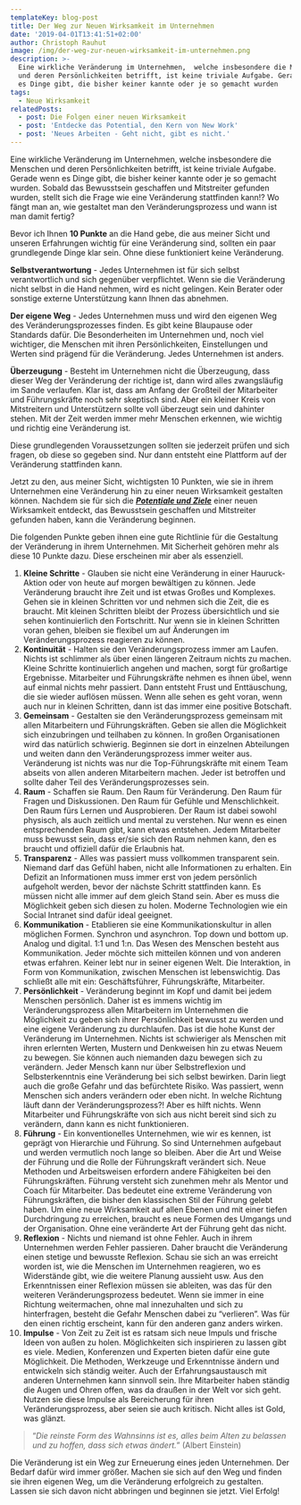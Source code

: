 ```yaml
---
templateKey: blog-post
title: Der Weg zur Neuen Wirksamkeit im Unternehmen
date: '2019-04-01T13:41:51+02:00'
author: Christoph Rauhut
image: /img/der-weg-zur-neuen-wirksamkeit-im-unternehmen.png
description: >-
  Eine wirkliche Veränderung im Unternehmen,  welche insbesondere die Menschen
  und deren Persönlichkeiten betrifft, ist keine triviale Aufgabe. Gerade wenn
  es Dinge gibt, die bisher keiner kannte oder je so gemacht wurden
tags:
  - Neue Wirksamkeit
relatedPosts:
  - post: Die Folgen einer neuen Wirksamkeit
  - post: 'Entdecke das Potential, den Kern von New Work'
  - post: 'Neues Arbeiten - Geht nicht, gibt es nicht.'
---
```

Eine wirkliche Veränderung im Unternehmen,  welche insbesondere die Menschen und deren Persönlichkeiten betrifft, ist keine triviale Aufgabe. Gerade wenn es Dinge gibt, die bisher keiner kannte oder je so gemacht wurden. Sobald das Bewusstsein geschaffen und Mitstreiter gefunden wurden, stellt sich die Frage wie eine Veränderung stattfinden kann!? Wo fängt man an, wie gestaltet man den Veränderungsprozess und wann ist man damit fertig?

Bevor ich Ihnen **10 Punkte** an die Hand gebe, die aus meiner Sicht und unseren Erfahrungen wichtig für eine Veränderung sind, sollten ein paar grundlegende Dinge klar sein. Ohne diese funktioniert keine Veränderung. 

**Selbstverantwortung** - Jedes Unternehmen ist für sich selbst verantwortlich und sich gegenüber verpflichtet. Wenn sie die Veränderung nicht selbst in die Hand nehmen, wird es nicht gelingen. Kein Berater oder sonstige externe Unterstützung kann Ihnen das abnehmen. 

**Der eigene Weg** - Jedes Unternehmen muss und wird den eigenen Weg des Veränderungsprozesses finden. Es gibt keine Blaupause oder Standards dafür. Die Besonderheiten im Unternehmen und, noch viel wichtiger, die Menschen mit ihren Persönlichkeiten, Einstellungen und Werten sind prägend für die Veränderung. Jedes Unternehmen ist anders. 

**Überzeugung** - Besteht im Unternehmen nicht die Überzeugung, dass dieser Weg der Veränderung der richtige ist, dann wird alles zwangsläufig im Sande verlaufen. Klar ist, dass am Anfang der Großteil der Mitarbeiter und Führungskräfte noch sehr skeptisch sind. Aber ein kleiner Kreis von Mitstreitern und Unterstützern sollte voll überzeugt sein und dahinter stehen. Mit der Zeit werden immer mehr Menschen erkennen, wie wichtig und richtig eine Veränderung ist. 

Diese grundlegenden Voraussetzungen sollten sie jederzeit prüfen und sich fragen, ob diese so gegeben sind. Nur dann entsteht eine Plattform auf der Veränderung stattfinden kann. 

Jetzt zu den, aus meiner Sicht, wichtigsten 10 Punkten, wie sie in ihrem Unternehmen eine Veränderung hin zu einer neuen Wirksamkeit gestalten können. Nachdem sie für sich die [_**Potentiale und Ziele**_](https://www.realexperts.de/blog/2018-11-18-entdecke-das-potential-der-kern-von-new-work/) einer neuen Wirksamkeit entdeckt, das Bewusstsein geschaffen und Mitstreiter gefunden haben, kann die Veränderung beginnen. 

Die folgenden Punkte geben ihnen eine gute Richtlinie für die Gestaltung der Veränderung in ihrem Unternehmen. Mit Sicherheit gehören mehr als diese 10 Punkte dazu. Diese erscheinen mir aber als essenziell. 

1. **Kleine Schritte** - Glauben sie nicht eine Veränderung in einer Hauruck-Aktion oder von heute auf morgen bewältigen zu können. Jede Veränderung braucht ihre Zeit und ist etwas Großes und Komplexes. Gehen sie in kleinen Schritten vor und nehmen sich die Zeit, die es braucht. Mit kleinen Schritten bleibt der Prozess übersichtlich und sie sehen kontinuierlich den Fortschritt. Nur wenn sie in kleinen Schritten voran gehen, bleiben sie flexibel um auf Änderungen im Veränderungsprozess reagieren zu können. 
2. **Kontinuität** - Halten sie den Veränderungsprozess immer am Laufen. Nichts ist schlimmer als über einen längeren Zeitraum nichts zu machen. Kleine Schritte kontinuierlich angehen und machen, sorgt für großartige Ergebnisse. Mitarbeiter und Führungskräfte nehmen es ihnen übel, wenn auf einmal nichts mehr passiert. Dann entsteht Frust und Enttäuschung, die sie wieder auflösen müssen. Wenn alle sehen es geht voran, wenn auch nur in kleinen Schritten, dann ist das immer eine positive Botschaft. 
3. **Gemeinsam** - Gestalten sie den Veränderungsprozess gemeinsam mit allen Mitarbeitern und Führungskräften. Geben sie allen die Möglichkeit sich einzubringen und teilhaben zu können. In großen Organisationen wird das natürlich schwierig. Beginnen sie dort in einzelnen Abteilungen und weiten dann den Veränderungsprozess immer weiter aus. Veränderung ist nichts was nur die Top-Führungskräfte mit einem Team abseits von allen anderen Mitarbeitern machen. Jeder ist betroffen und sollte daher Teil des Veränderungsprozesses sein. 
4. **Raum** - Schaffen sie Raum. Den Raum für Veränderung. Den Raum für Fragen und Diskussionen. Den Raum für Gefühle und Menschlichkeit. Den Raum fürs Lernen und Ausprobieren. Der Raum ist dabei sowohl physisch, als auch zeitlich und mental zu verstehen. Nur wenn es einen entsprechenden Raum gibt, kann etwas entstehen. Jedem Mitarbeiter muss bewusst sein, dass er/sie sich den Raum nehmen kann, den es braucht und offiziell dafür die Erlaubnis hat. 
5. **Transparenz** - Alles was passiert muss vollkommen transparent sein. Niemand darf das Gefühl haben, nicht alle Informationen zu erhalten. Ein Defizit an Informationen muss immer erst von jedem persönlich aufgeholt werden, bevor der nächste Schritt stattfinden kann. Es müssen nicht alle immer auf dem gleich Stand sein. Aber es muss die Möglichkeit geben sich diesen zu holen. Moderne Technologien wie ein Social Intranet sind dafür ideal geeignet. 
6. **Kommunikation** - Etablieren sie eine Kommunikationskultur in allen möglichen Formen. Synchron und asynchron. Top down und bottom up. Analog und digital. 1:1 und 1:n. Das Wesen des Menschen besteht aus Kommunikation. Jeder möchte sich mitteilen können und von anderen etwas erfahren. Keiner lebt nur in seiner eigenen Welt. Die Interaktion, in Form von Kommunikation, zwischen Menschen ist lebenswichtig. Das schließt alle mit ein: Geschäftsführer, Führungskräfte, Mitarbeiter. 
7. **Persönlichkeit** - Veränderung beginnt im Kopf und damit bei jedem Menschen persönlich. Daher ist es immens wichtig im Veränderungsprozess allen Mitarbeitern im Unternehmen die Möglichkeit zu geben sich ihrer Persönlichkeit bewusst zu werden und eine eigene Veränderung zu durchlaufen. Das ist die hohe Kunst der Veränderung im Unternehmen. Nichts ist schwieriger als Menschen mit ihren erlernten Werten, Mustern und Denkweisen hin zu etwas Neuem zu bewegen. Sie können auch niemanden dazu bewegen sich zu verändern. Jeder Mensch kann nur über Selbstreflexion und Selbsterkenntnis eine Veränderung bei sich selbst bewirken. Darin liegt auch die große Gefahr und das befürchtete Risiko. Was passiert, wenn Menschen sich anders verändern oder eben nicht. In welche Richtung läuft dann der Veränderungsprozess?! Aber es hilft nichts. Wenn Mitarbeiter und Führungskräfte von sich aus nicht bereit sind sich zu verändern, dann kann es nicht funktionieren. 
8. **Führung** - Ein konventionelles Unternehmen, wie wir es kennen, ist geprägt von Hierarchie und Führung. So sind Unternehmen aufgebaut und werden vermutlich noch lange so bleiben. Aber die Art und Weise der Führung und die Rolle der Führungskraft verändert sich. Neue Methoden und Arbeitsweisen erfordern andere Fähigkeiten bei den Führungskräften. Führung versteht sich zunehmen mehr als Mentor und Coach für Mitarbeiter. Das bedeutet eine extreme Veränderung von Führungskräften, die bisher den klassischen Stil der Führung gelebt haben. Um eine neue Wirksamkeit auf allen Ebenen und mit einer tiefen Durchdringung zu erreichen, braucht es neue Formen des Umgangs und der Organisation. Ohne eine veränderte Art der Führung geht das nicht. 
9. **Reflexion** - Nichts und niemand ist ohne Fehler. Auch in ihrem Unternehmen werden Fehler passieren. Daher braucht die Veränderung einen stetige und bewusste Reflexion. Schau sie sich an was erreicht worden ist, wie die Menschen im Unternehmen reagieren, wo es Widerstände gibt, wie die weitere Planung aussieht usw. Aus den Erkenntnissen einer Reflexion müssen sie ableiten, was das für den weiteren Veränderungsprozess bedeutet. Wenn sie immer in eine Richtung weitermachen, ohne mal innezuhalten und sich zu hinterfragen, besteht die Gefahr Menschen dabei zu “verlieren”. Was für den einen richtig erscheint, kann für den anderen ganz anders wirken. 
10. **Impulse** - Von Zeit zu Zeit ist es ratsam sich neue Impuls und frische Ideen von außen zu holen. Möglichkeiten sich inspirieren zu lassen gibt es viele. Medien, Konferenzen und Experten bieten dafür eine gute Möglichkeit. Die Methoden, Werkzeuge und Erkenntnisse ändern und entwickeln sich ständig weiter. Auch der Erfahrungsaustausch mit anderen Unternehmen kann sinnvoll sein. Ihre Mitarbeiter haben ständig die Augen und Ohren offen, was da draußen in der Welt vor sich geht. Nutzen sie diese Impulse als Bereicherung für ihren Veränderungsprozess, aber seien sie auch kritisch. Nicht alles ist Gold, was glänzt. 

> “_Die reinste Form des Wahnsinns ist es, alles beim Alten zu belassen und zu hoffen, dass sich etwas ändert._” (Albert Einstein)

Die Veränderung ist ein Weg zur Erneuerung eines jeden Unternehmen. Der Bedarf dafür wird immer größer. Machen sie sich auf den Weg und finden sie ihren eigenen Weg, um die Veränderung erfolgreich zu gestalten. Lassen sie sich davon nicht abbringen und beginnen sie jetzt. Viel Erfolg!
